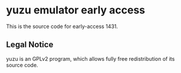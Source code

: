 yuzu emulator early access
=============

This is the source code for early-access 1431.

## Legal Notice

yuzu is an GPLv2 program, which allows fully free redistribution of its source code.